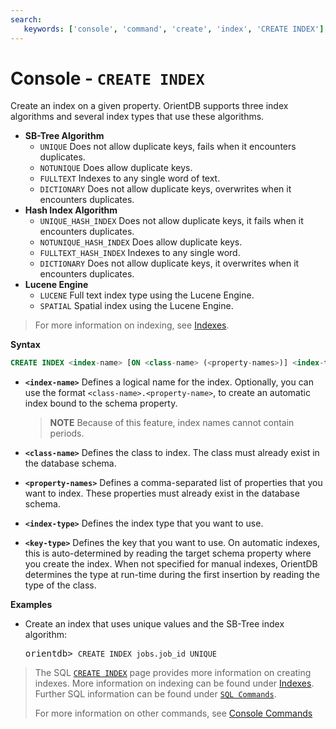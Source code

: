 ```yaml
---
search:
   keywords: ['console', 'command', 'create', 'index', 'CREATE INDEX']
---
```


<!-- proofread 2015-01-07 SAM -->

# Console - `CREATE INDEX`

Create an index on a given property. OrientDB supports three index algorithms and several index types that use these algorithms.

- **SB-Tree Algorithm**
  - `UNIQUE` Does not allow duplicate keys, fails when it encounters duplicates.
  - `NOTUNIQUE` Does allow duplicate keys.
  - `FULLTEXT` Indexes to any single word of text.
  - `DICTIONARY` Does not allow duplicate keys, overwrites when it encounters duplicates.
- **Hash Index Algorithm**
  - `UNIQUE_HASH_INDEX` Does not allow duplicate keys, it fails when it encounters duplicates.
  - `NOTUNIQUE_HASH_INDEX` Does allow duplicate keys.
  - `FULLTEXT_HASH_INDEX` Indexes to any single word.
  - `DICTIONARY` Does not allow duplicate keys, it overwrites when it encounters duplicates.
- **Lucene Engine**
  - `LUCENE` Full text index type using the Lucene Engine.
  - `SPATIAL` Spatial index using the Lucene Engine.

>For more information on indexing, see [Indexes](Indexes.md).


**Syntax**

```sql
CREATE INDEX <index-name> [ON <class-name> (<property-names>)] <index-type> [<key-type>]
```

- **`<index-name>`** Defines a logical name for the index. Optionally, you can use the format `<class-name>.<property-name>`, to create an automatic index bound to the schema property.
  >**NOTE** Because of this feature, index names cannot contain periods.

- **`<class-name>`** Defines the class to index. The class must already exist in the database schema.
- **`<property-names>`** Defines a comma-separated list of properties that you want to index.  These properties must already exist in the database schema.
- **`<index-type>`** Defines the index type that you want to use.
- **`<key-type>`** Defines the key that you want to use. On automatic indexes, this is auto-determined by reading the target schema property where you create the index.  When not specified for manual indexes, OrientDB determines the type at run-time during the first insertion by reading the type of the class.

**Examples**

- Create an index that uses unique values and the SB-Tree index algorithm:

  <pre>
  orientdb> <code class="userinput lang-sql">CREATE INDEX jobs.job_id UNIQUE</code>
  </pre>

>The SQL [`CREATE INDEX`](SQL-Create-Index.md) page provides more information on creating indexes.  More information on indexing can be found under [Indexes](Indexes.md). Further SQL information can be found under [`SQL Commands`](SQL.md).
>
>For more information on other commands, see [Console Commands](Console-Commands.md)
